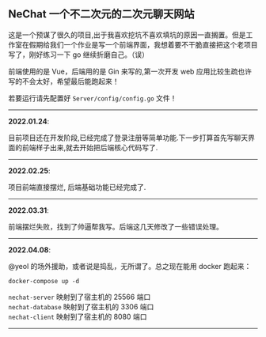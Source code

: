 ## NeChat 一个不二次元的二次元聊天网站

这是一个预谋了很久的项目,出于我喜欢挖坑不喜欢填坑的原因一直搁置。但是工作室在假期给我们一个作业是写一个前端界面，我想着要不干脆直接把这个老项目写了，刚好练习一下 go 继续折磨自己。（误）

前端使用的是 Vue，后端用的是 Gin 来写的,第一次开发 web 应用比较生疏也许写的不会太好，希望最后能跑起来！

若要运行请先配置好 `Server/config/config.go` 文件！

---

**2022.01.24**:

目前项目还在开发阶段,已经完成了登录注册等简单功能.下一步打算首先写聊天界面的前端样子出来,就去开始把后端核心代码写了.

---

**2022.02.25**:

项目前端直接摆烂, 后端基础功能已经完成了.

---

**2022.03.31**:

前端摆烂失败，找到了帅逼帮我写。后端这几天修改了一些错误处理。

---

**2022.04.08**:

@yeol 的场外援助，或者说是捣乱，无所谓了。总之现在能用 docker 跑起来：

```
docker-compose up -d
```

`nechat-server` 映射到了宿主机的 25566 端口  
`nechat-database` 映射到了宿主机的 3306 端口  
`nechat-client` 映射到了宿主机的 8080 端口  

---
